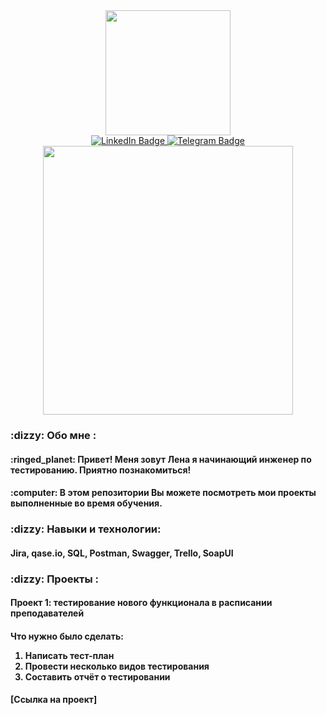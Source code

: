<div id="header" align="center">
  <img src="https://media3.giphy.com/media/v1.Y2lkPTc5MGI3NjExZHVuYWk4dGZhYnNqODMyMDQwNHo2eWxkZjFhZjZzcW0xYXRqaHUyOCZlcD12MV9pbnRlcm5hbF9naWZfYnlfaWQmY3Q9Zw/QX15lZJbifeQPzcNDt/giphy.gif" width="200"/>
</div>
 <div id="badges"  align="center">
  <a href="https://www.linkedin.com/in/елена-жукова-273322282">
    <img src="https://img.shields.io/badge/LinkedIn-blue?style=for-the-badge&logo=linkedin&logoColor=white" alt="LinkedIn Badge"/>
  </a>
  <a href="https://web.telegram.org/k/#@violeus_syringa">
    <img src="https://img.shields.io/badge/Telegram-blue?style=for-the-badge&logo=telegram&logoColor=white" alt="Telegram Badge"/>
  </a>
</div>
<div align="center">
  <img src="https://64.media.tumblr.com/7fe40de45e1fa7caba69219214ce55c7/tumblr_nr3vdc5aNE1qza1qzo1_500.gifv" width="400" height="430"/>
</div>
<p> <h3> :dizzy: Обо мне : </p>
<p> <h4> :ringed_planet: Привет! Меня зовут Лена я начинающий инженер по тестированию. Приятно познакомиться! </p>
<p> <h4> :computer: В этом репозитории Вы можете посмотреть мои проекты выполненные во время обучения. </p>
</p>
<p> <h3> :dizzy: Навыки и технологии: </p>
<p> <h4> Jira, qase.io, SQL, Postman, Swagger, Trello, SoapUI </p>
</p>
<p> <h3> :dizzy: Проекты : </p>
<p> <h4> Проект 1: тестирование нового функционала в расписании преподавателей </p>
<p> <h4> Что нужно было сделать: </p>
<ol>
<li>Написать тест-план</li>
  <li>Провести несколько видов тестирования</li>
    <li>Составить отчёт о тестировании</li>
</ol> </p>
<p> <h4> [Ссылка на проект]<https://coffeeeveryday.atlassian.net/wiki/spaces/~6391cb0d00cb2fc3f98c2e28/pages/3112964/1-2>
